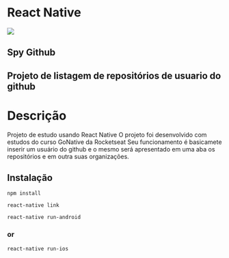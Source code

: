 # React Native

![](https://raw.githubusercontent.com/andrejp09/spy-github/blob/master/android/app/src/main/res/drawable/splash.png)

## Spy Github

## Projeto de listagem de repositórios de usuario do github
# Descrição
Projeto de estudo usando React Native 
O projeto foi desenvolvido com estudos do curso GoNative da Rocketseat 
Seu funcionamento é basicamete inserir um usuário do github e o mesmo será apresentado em uma aba os repositórios e em outra suas organizações.

## Instalação
`npm install`

`react-native link` 

`react-native run-android` 
### or 
`react-native run-ios`




